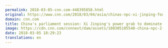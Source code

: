 ```yaml
---
permalink: 2018-03-05-cnn.com-448395858.html
original: https://www.cnn.com/2018/03/04/asia/chinas-npc-xi-jinping-four-things-intl/index.html
domain: cnn.com
title: China's parliament session: Xi Jinping's power grab to dominate
image: https://cdn.cnn.com/cnnnext/dam/assets/180305105548-china-npc-2-0305-super-tease.jpg
date: 2018-03-05 18:29:23
translations: en
---
```


